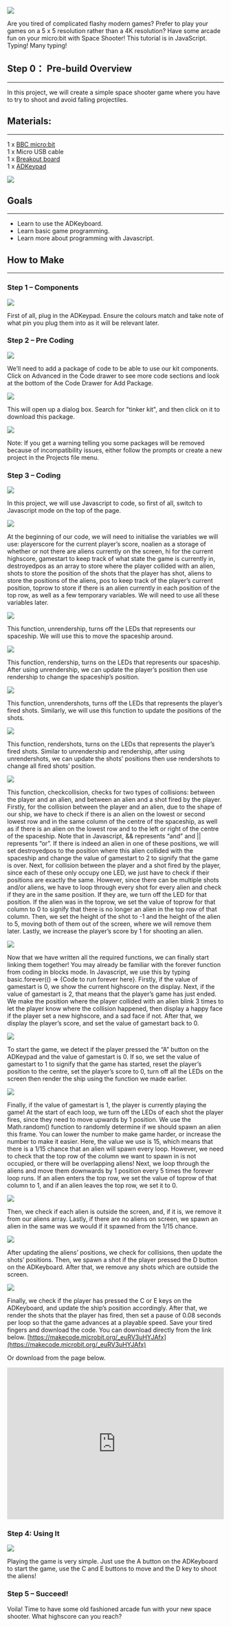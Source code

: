 ![](https://i.imgur.com/beCyIpm.png)

Are you tired of complicated flashy modern games? Prefer to play your games on a 5 x 5 resolution rather than a 4K resolution? Have some arcade fun on your micro:bit with Space Shooter! This tutorial is in JavaScript. Typing! Many typing!  


## Step 0： Pre-build Overview  
---

In this project, we will create a simple space shooter game where you have to try to shoot and avoid falling projectiles.   


## Materials:    
--- 

1 x [BBC micro:bit](http://www.elecfreaks.com/estore/micro-bit-board.html)  
1 x Micro USB cable  
1 x [Breakout board](http://www.elecfreaks.com/estore/elecfreaks-micro-bit-breakout-board.html)  
1 x [ADKeypad](http://www.elecfreaks.com/estore/octopus-adkeypad.html)  

![](http://www.elecfreaks.com/estore/download/spaceshooter-1.jpg)  


## Goals     
---

- Learn to use the ADKeyboard.  
- Learn basic game programming.  
- Learn more about programming with Javascript.  


## How to Make
---

### Step 1 – Components    

![](http://www.elecfreaks.com/estore/download/spaceshooter-2.jpg)  

First of all, plug in the ADKeypad. Ensure the colours match and take note of what pin you plug them into as it will be relevant later. 


### Step 2 – Pre Coding    

![](http://www.elecfreaks.com/estore/download/spaceshooter-3.jpg)  

We’ll need to add a package of code to be able to use our kit components. Click on Advanced in the Code drawer to see more code sections and look at the bottom of the Code Drawer for Add Package.  

![](http://www.elecfreaks.com/estore/download/spaceshooter-4.jpg)  

This will open up a dialog box. Search for "tinker kit", and then click on it to download this package.

![](https://i.imgur.com/oh9z2mH.png)

Note: If you get a warning telling you some packages will be removed because of incompatibility issues, either follow the prompts or create a new project in the Projects file menu.


### Step 3 – Coding    

![](http://www.elecfreaks.com/estore/download/spaceshooter-5.png)

In this project, we will use Javascript to code, so first of all, switch to Javascript mode on the top of the page.

![](http://www.elecfreaks.com/estore/download/spaceshooter-6.png)

At the beginning of our code, we will need to initialise the variables we will use: playerscore for the current player’s score, noalien as a storage of whether or not there are aliens currently on the screen, hi for the current highscore, gamestart to keep track of what state the game is currently in, destroyedpos as an array to store where the player collided with an alien, shots to store the position of the shots that the player has shot, aliens to store the positions of the aliens, pos to keep track of the player’s current position, toprow to store if there is an alien currently in each position of the top row, as well as a few temporary variables. We will need to use all these variables later.

![](http://www.elecfreaks.com/estore/download/spaceshooter-7.png)

This function, unrendership, turns off the LEDs that represents our spaceship. We will use this to move the spaceship around.

![](http://www.elecfreaks.com/estore/download/spaceshooter-8.png)

This function, rendership, turns on the LEDs that represents our spaceship. After using unrendership, we can update the player’s position then use rendership to change the spaceship’s position.

![](http://www.elecfreaks.com/estore/download/spaceshooter-9.png)

This function, unrendershots, turns off the LEDs that represents the player’s fired shots. Similarly, we will use this function to update the positions of the shots.

![](http://www.elecfreaks.com/estore/download/spaceshooter-10.png)

This function, rendershots, turns on the LEDs that represents the player’s fired shots. Similar to unrendership and rendership, after using unrendershots, we can update the shots’ positions then use rendershots to change all fired shots’ position.

![](http://www.elecfreaks.com/estore/download/spaceshooter-11.png)

This function, checkcollision, checks for two types of collisions: between the player and an alien, and between an alien and a shot fired by the player.
Firstly, for the collision between the player and an alien, due to the shape of our ship, we have to check if there is an alien on the lowest or second lowest row and in the same column of the centre of the spaceship, as well as if there is an alien on the lowest row and to the left or right of the centre of the spaceship. Note that in Javascript, && represents “and” and || represents “or”. If there is indeed an alien in one of these positions, we will set destroyedpos to the position where this alien collided with the spaceship and change the value of gamestart to 2 to signify that the game is over.
Next, for collision between the player and a shot fired by the player, since each of these only occupy one LED, we just have to check if their positions are exactly the same. However, since there can be multiple shots and/or aliens, we have to loop through every shot for every alien and check if they are in the same position. If they are, we turn off the LED for that position. If the alien was in the toprow, we set the value of toprow for that column to 0 to signify that there is no longer an alien in the top row of that column. Then, we set the height of the shot to -1 and the height of the alien to 5, moving both of them out of the screen, where we will remove them later. Lastly, we increase the player’s score by 1 for shooting an alien.

![](http://www.elecfreaks.com/estore/download/spaceshooter-12.png)

Now that we have written all the required functions, we can finally start linking them together! You may already be familiar with the forever function from coding in blocks mode. In Javascript, we use this by typing basic.forever(() => {Code to run forever here}. Firstly, if the value of gamestart is 0, we show the current highscore on the display.
Next, if the value of gamestart is 2, that means that the player’s game has just ended. We make the position where the player collided with an alien blink 3 times to let the player know where the collision happened, then display a happy face if the player set a new highscore, and a sad face if not. After that, we display the player’s score, and set the value of gamestart back to 0.

![](http://www.elecfreaks.com/estore/download/spaceshooter-13.png)

To start the game, we detect if the player pressed the “A” button on the ADKeypad and the value of gamestart is 0. If so, we set the value of gamestart to 1 to signify that the game has started, reset the player’s position to the centre, set the player’s score to 0, turn off all the LEDs on the screen then render the ship using the function we made earlier.

![](http://www.elecfreaks.com/estore/download/spaceshooter-14.png)

Finally, if the value of gamestart is 1, the player is currently playing the game! At the start of each loop, we turn off the LEDs of each shot the player fires, since they need to move upwards by 1 position. We use the Math.random() function to randomly determine if we should spawn an alien this frame. You can lower the number to make game harder, or increase the number to make it easier. Here, the value we use is 15, which means that there is a 1/15 chance that an alien will spawn every loop. However, we need to check that the top row of the column we want to spawn in is not occupied, or there will be overlapping aliens! Next, we loop through the aliens and move them downwards by 1 position every 5 times the forever loop runs. If an alien enters the top row, we set the value of toprow of that column to 1, and if an alien leaves the top row, we set it to 0.

![](http://www.elecfreaks.com/estore/download/spaceshooter-15.png)

Then, we check if each alien is outside the screen, and, if it is, we remove it from our aliens array. Lastly, if there are no aliens on screen, we spawn an alien in the same was we would if it spawned from the 1/15 chance.

![](http://www.elecfreaks.com/estore/download/spaceshooter-16.png)

After updating the aliens’ positions, we check for collisions, then update the shots’ positions. Then, we spawn a shot if the player pressed the D button on the ADKeyboard. After that, we remove any shots which are outside the screen.

![](http://www.elecfreaks.com/estore/download/spaceshooter-17.png)

Finally, we check if the player has pressed the C or E keys on the ADKeyboard, and update the ship’s position accordingly. After that, we render the shots that the player has fired, then set a pause of 0.08 seconds per loop so that the game advances at a playable speed.
Save your tired fingers and download the code.
You can download directly from the link below.
[https://makecode.microbit.org/_euRV3uHYJAfx](https://makecode.microbit.org/_euRV3uHYJAfx)

Or download from the page below.

<div style="position:relative;height:0;padding-bottom:70%;overflow:hidden;"><iframe style="position:absolute;top:0;left:0;width:100%;height:100%;" src="https://makecode.microbit.org/#pub:88941-65098-41980-28805" frameborder="0" sandbox="allow-popups allow-forms allow-scripts allow-same-origin"></iframe></div>


### Step 4: Using It  

![](http://www.elecfreaks.com/estore/download/spaceshooter-18.jpg)

Playing the game is very simple. Just use the A button on the ADKeyboard to start the game, use the C and E buttons to move and the D key to shoot the aliens!


### Step 5 – Succeed!  

Voila! Time to have some old fashioned arcade fun with your new space shooter. What highscore can you reach?
